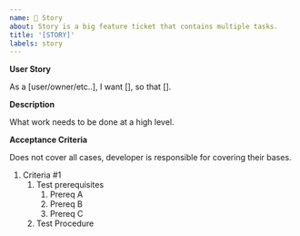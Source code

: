 ```yaml
---
name: 📕 Story
about: Story is a big feature ticket that contains multiple tasks.
title: '[STORY]'
labels: story
---
```


**User Story**

As a [user/owner/etc..], I want [], so that [].

**Description**

What work needs to be done at a high level.

**Acceptance Criteria**

Does not cover all cases, developer is responsible for covering their bases.

1. Criteria #1
   1. Test prerequisites
      1. Prereq A
      2. Prereq B
      3. Prereq C
   2. Test Procedure
